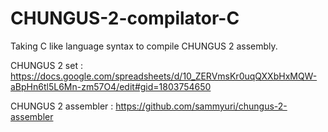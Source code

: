 # CHUNGUS-2-compilator-C

Taking C like language syntax to compile CHUNGUS 2 assembly.

CHUNGUS 2 set :
https://docs.google.com/spreadsheets/d/10_ZERVmsKr0uqQXXbHxMQW-aBpHn6tl5L6Mn-zm57O4/edit#gid=1803754650

CHUNGUS 2 assembler :
https://github.com/sammyuri/chungus-2-assembler
